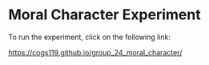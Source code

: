 # Moral Character Experiment

To run the experiment, click on the following link:

https://cogs119.github.io/group_24_moral_character/
